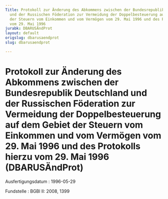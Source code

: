 ```yaml
---
Title: Protokoll zur Änderung des Abkommens zwischen der Bundesrepublik Deutschland
  und der Russischen Föderation zur Vermeidung der Doppelbesteuerung auf dem Gebiet
  der Steuern vom Einkommen und vom Vermögen vom 29. Mai 1996 und des Protokolls hierzu
  vom 29. Mai 1996
jurabk: DBARUSÄndProt
layout: default
origslug: dbarusaendprot
slug: dbarusaendprot

---
```


# Protokoll zur Änderung des Abkommens zwischen der Bundesrepublik Deutschland und der Russischen Föderation zur Vermeidung der Doppelbesteuerung auf dem Gebiet der Steuern vom Einkommen und vom Vermögen vom 29. Mai 1996 und des Protokolls hierzu vom 29. Mai 1996 (DBARUSÄndProt)

Ausfertigungsdatum
:   1996-05-29

Fundstelle
:   BGBl II: 2008, 1399

